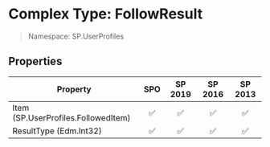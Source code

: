 # Complex Type: FollowResult

> Namespace: SP.UserProfiles

## Properties

Property | SPO | SP 2019 | SP 2016 | SP 2013
----------|:---:|:-------:|:-------:|:-------:
Item (SP.UserProfiles.FollowedItem) | ✅ | ✅ | ✅ | ✅
ResultType (Edm.Int32) | ✅ | ✅ | ✅ | ✅